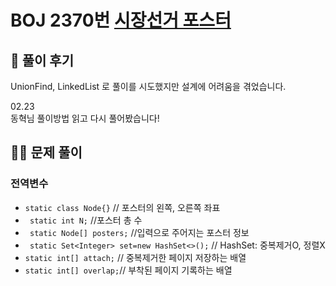# BOJ 2370번 [시장선거 포스터](https://www.acmicpc.net/problem/2370)

## 🌈 풀이 후기
UnionFind, LinkedList 로 풀이를 시도했지만 설계에 어려움을 겪었습니다.
 
02.23  
동혁님 풀이방법 읽고 다시 풀어봤습니다!
## 👩‍🏫 문제 풀이
### 전역변수

* `static class Node{}` // 포스터의 왼쪽, 오른쪽 좌표 
* ` static int N;` //포스터 총 수
* ` static Node[] posters;` //입력으로 주어지는 포스터 정보
* ` static Set<Integer> set=new HashSet<>();` // HashSet: 중복제거O, 정렬X
* `static int[] attach;` // 중복제거한 페이지 저장하는 배열
* ` static int[] overlap; `// 부착된 페이지 기록하는 배열